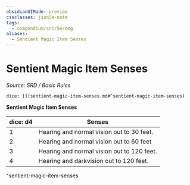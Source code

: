```yaml
---
obsidianUIMode: preview
cssclasses: json5e-note
tags:
  - compendium/src/5e/dmg
aliases:
  - Sentient Magic Item Senses
---
```

# Sentient Magic Item Senses
*Source: SRD / Basic Rules* 

`dice: [](sentient-magic-item-senses.md#^sentient-magic-item-senses)`

**Sentient Magic Item Senses**

| dice: d4 | Senses |
|----------|--------|
| 1 | Hearing and normal vision out to 30 feet. |
| 2 | Hearing and normal vision out to 60 feet |
| 3 | Hearing and normal vision out to 120 feet. |
| 4 | Hearing and darkvision out to 120 feet. |
^sentient-magic-item-senses